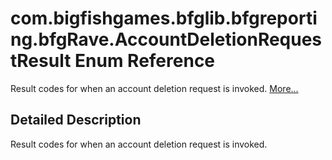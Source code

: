 # com.bigfishgames.bfglib.bfgreporting.bfgRave.AccountDeletionRequestResult Enum Reference

<div class="contents">Result codes for when an account deletion request is invoked.    <a href="enumcom_1_1bigfishgames_1_1bfglib_1_1bfgreporting_1_1bfg_rave_1_1_account_deletion_request_result.html#details">More...</a><a name="details" id="details"></a><h2 class="groupheader">Detailed Description</h2><div class="textblock">Result codes for when an account deletion request is invoked. </div></div> 

